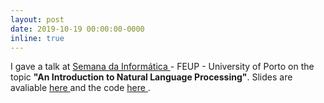 ```yaml
---
layout: post
date: 2019-10-19 00:00:00-0000
inline: true
---
```


I gave a talk at <a href="https://sinf.pt/"> Semana da Informática </a> - FEUP - University of Porto on the topic <b>"An Introduction to Natural Language Processing"</b>. Slides are avaliable <a href="/assets/pdf/SINF 2019 - An introduction to NLP.pdf"> here </a> and the code <a href="/assets/code/SINF 2019 - Intro NLP.tar.gz"> here </a>.
